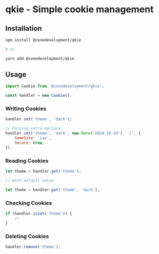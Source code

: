 # qkie - Simple cookie management

## Installation

```sh
npm install @conedevelopment/qkie

# or

yarn add @conedevelopment/qkie
```

## Usage

```js
import Cookie from '@conedevelopment/qkie';

const handler = new Cookie();
```

### Writing Cookies

```js
handler.set('theme', 'dark');

// Passing extra options
handler.set('theme', 'dark', new Date('2024-10-10'), '/', {
    SameSite: 'Lax',
    Secure: true,
});
```

### Reading Cookies

```js
let theme = handler.get('theme');

// With default value

let theme = handler.get('theme', 'dark');
```

### Checking Cookies

```js
if (handler.isset('theme')) {
    //
}
```

### Deleting Cookies

```js
handler.remove('theme');
```
